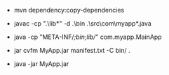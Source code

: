 - mvn dependency:copy-dependencies

- javac -cp ".\lib\*" -d .\bin .\src\com\myapp\*.java

- java -cp "META-INF/*;bin;lib/*" com.myapp.MainApp

- jar cvfm MyApp.jar manifest.txt -C bin/ .

- java -jar MyApp.jar
